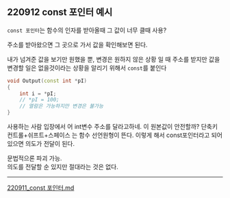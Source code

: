 ## 220912 const 포인터 예시

`const 포인터`는 함수의 인자를 받아올때 그 값이 너무 클때 사용?

주소를 받아왔으면 그 곳으로 가서 값을 확인해보면 된다.

내가 넘겨준 값을 보기만 원했을 뿐, 변경은 원하지 않은 상황 일 때
주소를 받지만 값을 변경할 일은 없을것이라는 상황을 알리기 위해서 `const`를 붙인다
```cpp
void Output(const int *pI)
{
    int i = *pI;
    // *pI = 100;
    // 열람은 가능하지만 변경은 불가능
}
```

사용하는 사람 입장에서
어 int변수 주소를 달라고하네. 이 원본값이 안전할까?
단축키 컨트롤+쉬프트+스페이스 는 함수 선언원형이 뜬다.
이렇게 해서 const포인터라고 되어있으면 의도가 전달이 된다.


문법적으론 파괴 가능.  
의도를 전달할 순 있지만 절대라는 것은 없다.


---
[220911_const 포인터.md](https://github.com/Yoo-Jeong/TIL/blob/master/C%2B%2B/220911_const%20%ED%8F%AC%EC%9D%B8%ED%84%B0.md)